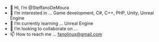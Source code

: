 - 👋 Hi, I’m @SteffanoDeMoura
- 👀 I’m interested in ...
Game development, C#, C++, PHP, Unity, Unreal Engine
- 🌱 I’m currently learning ...
Unreal Engine
- 💞️ I’m looking to collaborate on ...
- 📫 How to reach me ...
fanolinux@gmail.com
<!---
SteffanoDeMoura/SteffanoDeMoura is a ✨ special ✨ repository because its `README.md` (this file) appears on your GitHub profile.
You can click the Preview link to take a look at your changes.
--->
